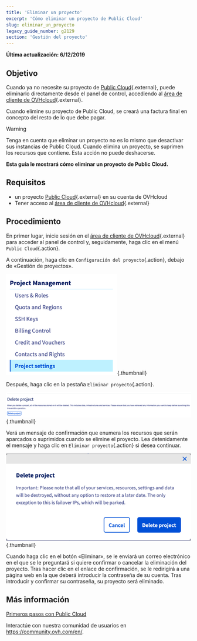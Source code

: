 ```yaml
---
title: 'Eliminar un proyecto'
excerpt: 'Cómo eliminar un proyecto de Public Cloud'
slug: eliminar_un_proyecto
legacy_guide_number: g2129
section: 'Gestión del proyecto'
---
```


**Última actualización: 6/12/2019**

## Objetivo

Cuando ya no necesite su proyecto de [Public Cloud](https://www.ovhcloud.com/es/public-cloud/){.external}, puede eliminarlo directamente desde el panel de control, accediendo al [área de cliente de OVHcloud](https://www.ovh.com/auth/?action=gotomanager&from=https://www.ovh.es/&ovhSubsidiary=es){.external}.

Cuando elimine su proyecto de Public Cloud, se creará una factura final en concepto del resto de lo que debe pagar.

> [!warning]
>
Tenga en cuenta que eliminar un proyecto no es lo mismo que desactivar sus instancias de Public Cloud. Cuando elimina un proyecto, se suprimen los recursos que contiene. Esta acción no puede deshacerse.
>

**Esta guía le mostrará cómo eliminar un proyecto de Public Cloud.**

## Requisitos

* un proyecto [Public Cloud](https://www.ovhcloud.com/es/public-cloud/){.external} en su cuenta de OVHcloud
* Tener acceso al [área de cliente de OVHcloud](https://www.ovh.com/auth/?action=gotomanager&from=https://www.ovh.es/&ovhSubsidiary=es){.external}

## Procedimiento

En primer lugar, inicie sesión en el [área de cliente de OVHcloud](https://www.ovh.com/auth/?action=gotomanager&from=https://www.ovh.es/&ovhSubsidiary=es){.external} para acceder al panel de control y, seguidamente, haga clic en el menú `Public Cloud`{.action}.

A continuación, haga clic en `Configuración del proyecto`{.action}, debajo de «Gestión de proyectos».

![cloud menu](images/deleteproject.png){.thumbnail}

Después, haga clic en la pestaña `Eliminar proyecto`{.action}.

![compute tab](images/deleteproject1.png){.thumbnail}

Verá un mensaje de confirmación que enumera los recursos que serán aparcados o suprimidos cuando se elimine el proyecto. Lea detenidamente el mensaje y haga clic en `Eliminar proyecto`{.action} si desea continuar.

![compute tab](images/deleteproject2.png){.thumbnail}

Cuando haga clic en el botón «Eliminar», se le enviará un correo electrónico en el que se le preguntará si quiere confirmar o cancelar la eliminación del proyecto. Tras hacer clic en el enlace de confirmación, se le redirigirá a una página web en la que deberá introducir la contraseña de su cuenta. Tras introducir y confirmar su contraseña, su proyecto será eliminado.

## Más información

[Primeros pasos con Public Cloud](../public-cloud-primeros-pasos/)

Interactúe con nuestra comunidad de usuarios en <https://community.ovh.com/en/>.